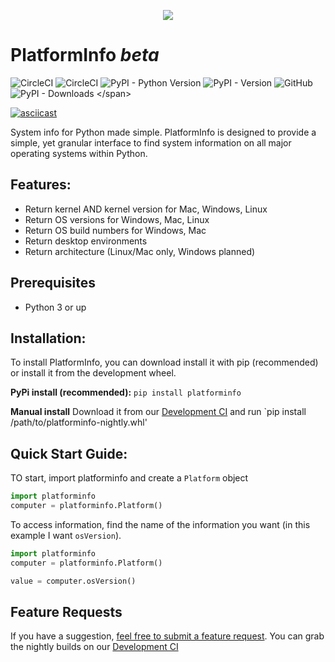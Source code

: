 <span> <p align="center"> <img src="https://platforminfo.github.io/img/docusaurus.png"><h1>PlatformInfo <i>beta</i></h1></span>
<span>![CircleCI](https://img.shields.io/circleci/build/github/platforminfo/platforminfo/development?token=CCIPAT_UU1tyCCXq7xK7K8aDizkdk_2517470d414d4a5e8c8362a676c19a4e0a24883e&style=for-the-badge&label=DEVELOPMENT%20BUILD&labelColor=%236f6f6f)
![CircleCI](https://img.shields.io/circleci/build/github/platforminfo/platforminfo/main?style=for-the-badge&label=STABLE%20BUILD&labelColor=%236f6f6f)
![PyPI - Python Version](https://img.shields.io/pypi/pyversions/platforminfo?style=for-the-badge&labelColor=ad9b00)
![PyPI - Version](https://img.shields.io/pypi/v/platforminfo?style=for-the-badge&label=PyPi%20version&labelColor=%23ad9b00)
![GitHub](https://img.shields.io/github/license/platforminfo/platforminfo?style=for-the-badge)
![PyPI - Downloads](https://img.shields.io/pypi/dm/platforminfo?style=for-the-badge&label=Downloads%20(past%20month%2C%20excl.%20mirrorbots)?link=https%3A%2F%2Fpypistats.org%2Fpackages%2Fplatforminfo&labelColor=%23ad9b00)
</span>

[![asciicast](https://asciinema.org/a/606618.svg)](https://asciinema.org/a/606618)

System info for Python made simple.
PlatformInfo is designed to provide a simple, yet granular interface to find system information on all major operating systems within Python.

## Features:

*  Return kernel AND kernel version for Mac, Windows, Linux
*  Return OS versions for Windows, Mac, Linux
*  Return OS build numbers for Windows, Mac
*  Return desktop environments
*  Return architecture (Linux/Mac only, Windows planned)

## Prerequisites
*  Python 3 or up

## Installation:
To install PlatformInfo, you can download install it with pip (recommended) or install it from the development wheel.

**PyPi install (recommended):**
`pip install platforminfo`

**Manual install**
Download it from our [Development CI](https://app.circleci.com/pipelines/github/platforminfo/platforminfo?branch=development) and run `pip install /path/to/platforminfo-nightly.whl'

## Quick Start Guide:
TO start, import platforminfo and create a `Platform` object

```python
import platforminfo
computer = platforminfo.Platform()
```

To access information, find the name of the information you want (in this example I want `osVersion`).

```python
import platforminfo
computer = platforminfo.Platform()

value = computer.osVersion()
```

## Feature Requests
If you have a suggestion, [feel free to submit a feature request](https://github.com/platforminfo/platforminfo/issues).
You can grab the nightly builds on our [Development CI](https://app.circleci.com/pipelines/github/platforminfo/platforminfo?branch=development)
